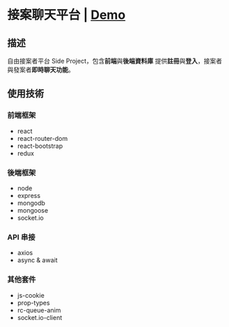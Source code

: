 # 接案聊天平台 | [Demo](https://f2e-chat-web.herokuapp.com/)

## 描述

自由接案者平台 Side Project，包含**前端**與**後端資料庫**
提供**註冊**與**登入**，接案者與發案者**即時聊天功能**。

## 使用技術

### 前端框架

- react
- react-router-dom
- react-bootstrap
- redux

### 後端框架

- node
- express
- mongodb
- mongoose
- socket.io

### API 串接

- axios
- async & await

### 其他套件

- js-cookie
- prop-types
- rc-queue-anim
- socket.io-client
